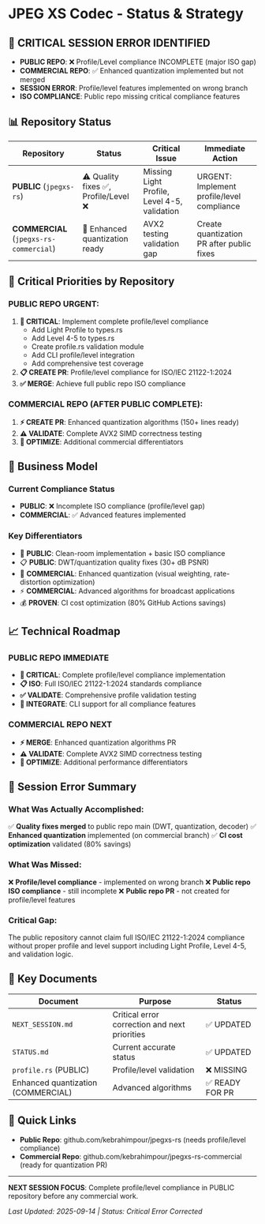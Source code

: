 # JPEG XS Codec - Status & Strategy

## 🚨 CRITICAL SESSION ERROR IDENTIFIED

- **PUBLIC REPO**: ❌ Profile/Level compliance INCOMPLETE (major ISO gap)
- **COMMERCIAL REPO**: ✅ Enhanced quantization implemented but not merged
- **SESSION ERROR**: Profile/level features implemented on wrong branch
- **ISO COMPLIANCE**: Public repo missing critical compliance features

## 📊 Repository Status

| Repository | Status | Critical Issue | Immediate Action |
|------------|--------|----------------|------------------|
| **PUBLIC** (`jpegxs-rs`) | ⚠️ Quality fixes ✅, Profile/Level ❌ | Missing Light Profile, Level 4-5, validation | URGENT: Implement profile/level compliance |
| **COMMERCIAL** (`jpegxs-rs-commercial`) | 🚀 Enhanced quantization ready | AVX2 testing validation gap | Create quantization PR after public fixes |

## 🎯 Critical Priorities by Repository

### **PUBLIC REPO URGENT:**
1. **🚨 CRITICAL**: Implement complete profile/level compliance
   - Add Light Profile to types.rs
   - Add Level 4-5 to types.rs
   - Create profile.rs validation module
   - Add CLI profile/level integration
   - Add comprehensive test coverage
2. **📋 CREATE PR**: Profile/level compliance for ISO/IEC 21122-1:2024
3. **✅ MERGE**: Achieve full public repo ISO compliance

### **COMMERCIAL REPO (AFTER PUBLIC COMPLETE):**
1. **⚡ CREATE PR**: Enhanced quantization algorithms (150+ lines ready)
2. **⚠️ VALIDATE**: Complete AVX2 SIMD correctness testing
3. **🔧 OPTIMIZE**: Additional commercial differentiators

## 💼 Business Model

### Current Compliance Status
- **PUBLIC**: ❌ Incomplete ISO compliance (profile/level gap)
- **COMMERCIAL**: ✅ Advanced features implemented

### Key Differentiators
- 🧬 **PUBLIC**: Clean-room implementation + basic ISO compliance
- 📋 **PUBLIC**: DWT/quantization quality fixes (30+ dB PSNR)
- 💾 **COMMERCIAL**: Enhanced quantization (visual weighting, rate-distortion optimization)
- ⚡ **COMMERCIAL**: Advanced algorithms for broadcast applications
- 💰 **PROVEN**: CI cost optimization (80% GitHub Actions savings)

## 📈 Technical Roadmap

### **PUBLIC REPO IMMEDIATE**
- **🚨 CRITICAL**: Complete profile/level compliance implementation
- **📋 ISO**: Full ISO/IEC 21122-1:2024 standards compliance
- **✅ VALIDATE**: Comprehensive profile validation testing
- **🔧 INTEGRATE**: CLI support for all compliance features

### **COMMERCIAL REPO NEXT**
- **⚡ MERGE**: Enhanced quantization algorithms PR
- **⚠️ VALIDATE**: Complete AVX2 SIMD correctness testing
- **🔬 OPTIMIZE**: Additional performance differentiators

## 🚨 Session Error Summary

### What Was Actually Accomplished:
✅ **Quality fixes merged** to public repo main (DWT, quantization, decoder)
✅ **Enhanced quantization** implemented (on commercial branch)
✅ **CI cost optimization** validated (80% savings)

### What Was Missed:
❌ **Profile/level compliance** - implemented on wrong branch
❌ **Public repo ISO compliance** - still incomplete
❌ **Public repo PR** - not created for profile/level features

### Critical Gap:
The public repository cannot claim full ISO/IEC 21122-1:2024 compliance without proper profile and level support including Light Profile, Level 4-5, and validation logic.

## 📁 Key Documents

| Document | Purpose | Status |
|----------|---------|---------|
| `NEXT_SESSION.md` | Critical error correction and next priorities | ✅ UPDATED |
| `STATUS.md` | Current accurate status | ✅ UPDATED |
| `profile.rs` (PUBLIC) | Profile/level validation | ❌ MISSING |
| Enhanced quantization (COMMERCIAL) | Advanced algorithms | ✅ READY FOR PR |

## 🔗 Quick Links

- **Public Repo**: github.com/kebrahimpour/jpegxs-rs (needs profile/level compliance)
- **Commercial Repo**: github.com/kebrahimpour/jpegxs-rs-commercial (ready for quantization PR)

---

**NEXT SESSION FOCUS**: Complete profile/level compliance in PUBLIC repository before any commercial work.

*Last Updated: 2025-09-14 | Status: Critical Error Corrected*
